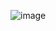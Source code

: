 ﻿![image](https://user-images.githubusercontent.com/1454629/151715010-fc2166ae-b537-4ce4-bbaf-2e4e948be9f6.png)
